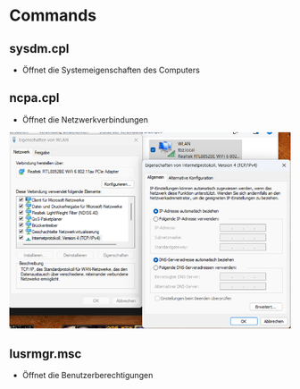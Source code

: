 # Commands

## sysdm.cpl
* Öffnet die Systemeigenschaften des Computers
 
## ncpa.cpl
* Öffnet die Netzwerkverbindungen

![IP ändern](/Images/IP_Change.png)

## lusrmgr.msc
* Öffnet die Benutzerberechtigungen